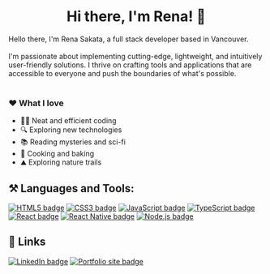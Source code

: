 <h1 align="center">Hi there, I'm Rena! 👋</h1>

<p>Hello there, I&apos;m Rena Sakata, a full stack developer based in Vancouver.<br />
<br />
I&apos;m passionate about implementing cutting-edge, lightweight, and intuitively user-friendly solutions. I thrive on crafting tools and applications that are accessible to everyone and push the boundaries of what&apos;s possible.<br />
<br />

### ❤️ What I love

- 👩‍💻 Neat and efficient coding
- 🔍 Exploring new technologies
- 📚 Reading mysteries and sci-fi
- 🍪 Cooking and baking
- ⛰️ Exploring nature trails

## ⚒️ Languages and Tools:
<p>
  <a href="#"><img src="https://img.shields.io/badge/HTML5-E34F26?style=for-the-badge&logo=html5&logoColor=white" alt="HTML5 badge" /></a>
  <a href="#"><img src="https://img.shields.io/badge/CSS3-1572B6?style=for-the-badge&logo=css3&logoColor=white" alt="CSS3 badge" /></a>
  <a href="#"><img src="https://img.shields.io/badge/JavaScript-323330?style=for-the-badge&logo=javascript&logoColor=F7DF1E" alt="JavaScript badge" /></a>
  <a href="#"><img src="https://img.shields.io/badge/TypeScript-007ACC?style=for-the-badge&logo=typescript&logoColor=white" alt="TypeScript badge" /></a>
  <a href="#"><img src="https://img.shields.io/badge/React-20232A?style=for-the-badge&logo=react&logoColor=61DAFB" alt="React badge" /></a>
  <a href="#"><img src="https://img.shields.io/badge/React_Native-20232A?style=for-the-badge&logo=react&logoColor=61DAFB" alt="React Native badge" /></a>
  <a href="#"><img src="https://img.shields.io/badge/Node%20js-339933?style=for-the-badge&logo=nodedotjs&logoColor=white" alt="Node.js badge" /></a>
</p>

## 🔗 Links

<a href="https://www.linkedin.com/in/renasakata"><img src="https://img.shields.io/badge/LinkedIn-0077B5?style=for-the-badge&logo=linkedin&logoColor=white" alt="LinkedIn badge" /></a>
<a href="https://www.renasakata.com"><img src="https://img.shields.io/badge/Portfolio-255E63?style=for-the-badge&logo=About.me&logoColor=white" alt="Portfolio site badge" /></a>
